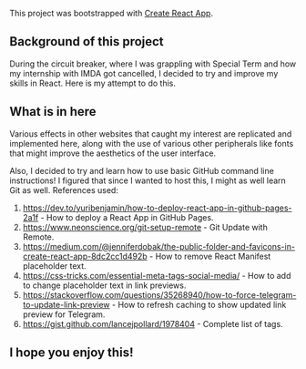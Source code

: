 This project was bootstrapped with [Create React App](https://github.com/facebook/create-react-app).

## Background of this project

During the circuit breaker, where I was grappling with Special Term and how my internship with IMDA got cancelled, I decided to try and improve my skills in React.
Here is my attempt to do this.

## What is in here

Various effects in other websites that caught my interest are replicated and implemented here, along with the use of various other peripherals like fonts that might improve the aesthetics of the user interface.

Also, I decided to try and learn how to use basic GitHub command line instructions! I figured that since I wanted to host this, I might as well learn Git as well.
References used:

1) https://dev.to/yuribenjamin/how-to-deploy-react-app-in-github-pages-2a1f - How to deploy a React App in GitHub Pages.
2) https://www.neonscience.org/git-setup-remote - Git Update with Remote.
3) https://medium.com/@jenniferdobak/the-public-folder-and-favicons-in-create-react-app-8dc2cc1d492b - How to remove React Manifest placeholder text.
4) https://css-tricks.com/essential-meta-tags-social-media/ - How to add <meta> to change placeholder text in link previews.
5) https://stackoverflow.com/questions/35268940/how-to-force-telegram-to-update-link-preview - How to refresh caching to show updated link preview for Telegram.
6) https://gist.github.com/lancejpollard/1978404 - Complete list of <meta> tags.

## I hope you enjoy this!
